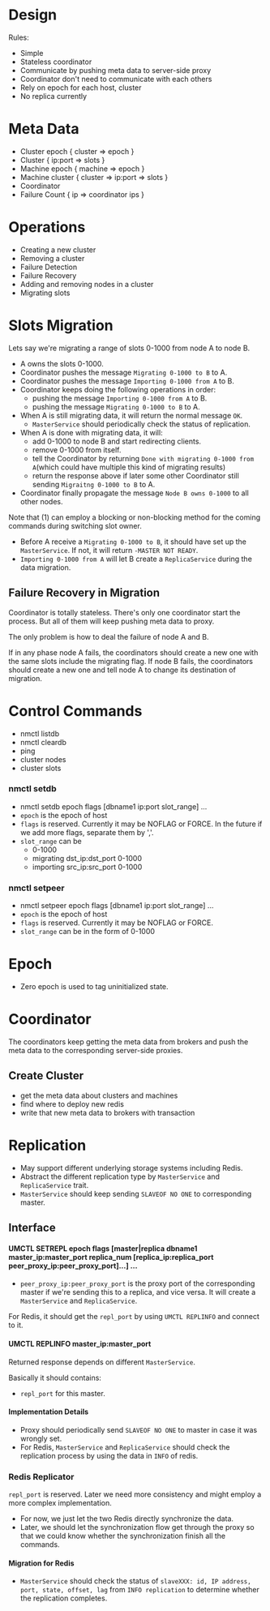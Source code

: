 # Design

Rules:
- Simple
- Stateless coordinator
- Communicate by pushing meta data to server-side proxy
- Coordinator don't need to communicate with each others
- Rely on epoch for each host, cluster
- No replica currently

# Meta Data

- Cluster epoch { cluster => epoch }
- Cluster { ip:port => slots }
- Machine epoch { machine => epoch }
- Machine cluster { cluster => ip:port => slots }
- Coordinator
- Failure Count { ip => coordinator ips }

# Operations

- Creating a new cluster
- Removing a cluster
- Failure Detection
- Failure Recovery
- Adding and removing nodes in a cluster
- Migrating slots

# Slots Migration
Lets say we're migrating a range of slots 0-1000 from node A to node B.

- A owns the slots 0-1000.
- Coordinator pushes the message `Migrating 0-1000 to B` to A.
- Coordinator pushes the message `Importing 0-1000 from A` to B.
- Coordinator keeps doing the following operations in order:
    - pushing the message `Importing 0-1000 from A` to B.
    - pushing the message `Migrating 0-1000 to B` to A.
- When A is still migrating data, it will return the normal message `OK`.
    - `MasterService` should periodically check the status of replication.
- When A is done with migrating data, it will:
    - add 0-1000 to node B and start redirecting clients.
    - remove 0-1000 from itself.
    - tell the Coordinator by returning `Done with migrating 0-1000 from A`(which could have multiple this kind of migrating results)
    - return the response above if later some other Coordinator still sending `Migraitng 0-1000 to B` to A.
- Coordinator finally propagate the message `Node B owns 0-1000` to all other nodes.

Note that (1) can employ a blocking or non-blocking method for the coming commands during switching slot owner.

- Before A receive a `Migrating 0-1000 to B`, it should have set up the `MasterService`. If not, it will return `-MASTER NOT READY`.
- `Importing 0-1000 from A` will let B create a `ReplicaService` during the data migration.

## Failure Recovery in Migration
Coordinator is totally stateless. There's only one coordinator start the process. But all of them will keep pushing meta data to proxy.

The only problem is how to deal the failure of node A and B.

If in any phase node A fails, the coordinators should create a new one with the same slots include the migrating flag.
If node B fails, the coordinators should create a new one and tell node A to change its destination of migration.

# Control Commands

- nmctl listdb
- nmctl cleardb
- ping
- cluster nodes
- cluster slots
### nmctl setdb

- nmctl setdb epoch flags [dbname1 ip:port slot_range] ...
- `epoch` is the epoch of host
- `flags` is reserved. Currently it may be NOFLAG or FORCE. In the future if we add more flags, separate them by ','.
- `slot_range` can be
    - 0-1000
    - migrating dst_ip:dst_port 0-1000
    - importing src_ip:src_port 0-1000

### nmctl setpeer

- nmctl setpeer epoch flags [dbname1 ip:port slot_range] ...
- `epoch` is the epoch of host
- `flags` is reserved. Currently it may be NOFLAG or FORCE.
- `slot_range` can be in the form of 0-1000

# Epoch

- Zero epoch is used to tag uninitialized state.

# Coordinator
The coordinators keep getting the meta data from brokers and push the meta data to the corresponding server-side proxies.

## Create Cluster
- get the meta data about clusters and machines
- find where to deploy new redis
- write that new meta data to brokers with transaction

# Replication
- May support different underlying storage systems including Redis.
- Abstract the different replication type by `MasterService` and `ReplicaService` trait.
- `MasterService` should keep sending `SLAVEOF NO ONE` to corresponding master.

## Interface
#### UMCTL SETREPL epoch flags [master|replica dbname1 master_ip:master_port replica_num [replica_ip:replica_port peer_proxy_ip:peer_proxy_port]...] ...
- `peer_proxy_ip:peer_proxy_port` is the proxy port of the corresponding master if we're sending this to a replica, and vice versa.
It will create a `MasterService` and `ReplicaService`.

For Redis, it should get the `repl_port` by using `UMCTL REPLINFO` and connect to it.

#### UMCTL REPLINFO master_ip:master_port
Returned response depends on different `MasterService`.

Basically it should contains:
- `repl_port` for this master.

#### Implementation Details
- Proxy should periodically send `SLAVEOF NO ONE` to master in case it was wrongly set.
- For Redis, `MasterService` and `ReplicaService` should check the replication process by using the data in `INFO` of redis.

### Redis Replicator
`repl_port` is reserved. Later we need more consistency and might employ a more complex implementation.
- For now, we just let the two Redis directly synchronize the data.
- Later, we should let the synchronization flow get through the proxy so that we could know whether the synchronization finish all the commands.

#### Migration for Redis
- `MasterService` should check the status of `slaveXXX: id, IP address, port, state, offset, lag` from `INFO replication` to determine whether the replication completes.


